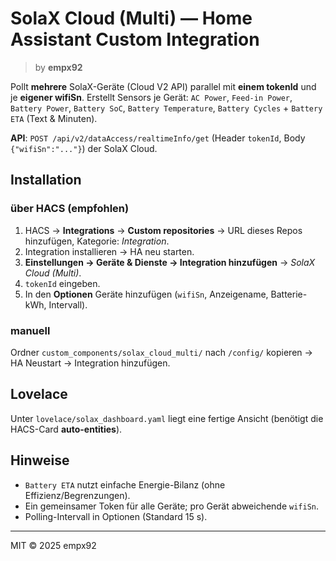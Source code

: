 
# SolaX Cloud (Multi) — Home Assistant Custom Integration

> by **empx92**

Pollt **mehrere** SolaX-Geräte (Cloud V2 API) parallel mit **einem tokenId** und je **eigener wifiSn**.
Erstellt Sensors je Gerät: `AC Power`, `Feed-in Power`, `Battery Power`, `Battery SoC`, `Battery Temperature`, `Battery Cycles` + `Battery ETA` (Text & Minuten).

**API**: `POST /api/v2/dataAccess/realtimeInfo/get` (Header `tokenId`, Body `{"wifiSn":"..."}`) der SolaX Cloud.

## Installation

### über HACS (empfohlen)
1. HACS → **Integrations** → **Custom repositories** → URL dieses Repos hinzufügen, Kategorie: *Integration*.
2. Integration installieren → HA neu starten.
3. **Einstellungen → Geräte & Dienste → Integration hinzufügen** → *SolaX Cloud (Multi)*.
4. `tokenId` eingeben.
5. In den **Optionen** Geräte hinzufügen (`wifiSn`, Anzeigename, Batterie-kWh, Intervall).

### manuell
Ordner `custom_components/solax_cloud_multi/` nach `/config/` kopieren → HA Neustart → Integration hinzufügen.

## Lovelace
Unter `lovelace/solax_dashboard.yaml` liegt eine fertige Ansicht (benötigt die HACS-Card **auto-entities**).

## Hinweise
- `Battery ETA` nutzt einfache Energie-Bilanz (ohne Effizienz/Begrenzungen).
- Ein gemeinsamer Token für alle Geräte; pro Gerät abweichende `wifiSn`.
- Polling-Intervall in Optionen (Standard 15 s).

---

MIT © 2025 empx92
